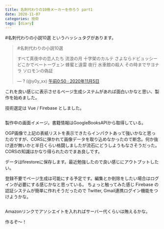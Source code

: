 ```yaml
---
title: 名刺代わりの10冊メーカーを作ろう part1
date: 2020-11-07
categories: 技術
tags: [diary]
---
```


#名刺代わりの小説10選 というハッシュタグがあります。

<p><blockquote data-conversation="none" class="twitter-tweet" data-lang="en"><p lang="ja" dir="ltr">#名刺代わりの小説10選

すべて真夜中の恋人たち
流浪の月
十字架のカルテ
さよならドビュッシー
どこかでベートーヴェン
蜂蜜と遠雷
夜行
水車館の殺人
その時までサヨナラ
ソロモンの偽証</p>&mdash; ? (@y0y_xx) <a href="https://twitter.com/y0y_xx/status/1324016115463286786">午前0:50 · 2020年11月5日</a></blockquote> <script async src="https://platform.twitter.com/widgets.js" charset="utf-8"></script> </p>

これを良い感じに表示させるページ生成システムがあれば面白いかなと思い、製作を始めました。

技術選定は Vue / Firebase としました。  

<img src="https://firebasestorage.googleapis.com/v0/b/books-card-maker.appspot.com/o/rapture_20201107005052.png?alt=media&token=ecd8e358-86d6-4a17-8ce5-61e4df7f8836" alt="" width="">

製作中の画面イメージ。書籍情報はGoogleBooksAPIから取得している。

OGP画像で上記の表紙リストを表示できたらインパクトあって強いかなと思ったのですが、CORSに弾かれて画像データを取り込めなかったので断念。何か抜け道が無いかと半日くらい格闘しましたが流石にどうしようもなさそうだった。CORSの知識はかなり得られたのでまあ良しです。

データはfirestoreに保存します。最近勉強したので良い感じにアウトプットしたい。

登録不要でページ生成は可能にする予定です。編集とか削除をしたい場合はログインが必要にする感じかなと思っている。
ちょっと触ってみた感じ Firebase の認証システムが簡単に作れそうだったので Twitter, Gmail連携ログイン機能をつけようかな。

<img src="https://firebasestorage.googleapis.com/v0/b/books-card-maker.appspot.com/o/rapture_20201107005102.png?alt=media&token=1f06d28d-439c-4cfc-a7b5-ebd72a043b04" alt="" width="">

Amazonリンクでアソシエイトを入れればサーバー代くらいは賄えるかな。

作るぞ～！
